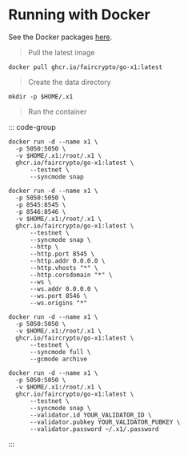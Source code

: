 # Running with Docker

See the Docker packages [here](https://github.com/nibty/faircrypto/pkgs/container/go-x1).

> Pull the latest image

```shell
docker pull ghcr.io/faircrypto/go-x1:latest
```

> Create the data directory

```shell
mkdir -p $HOME/.x1
```

> Run the container

::: code-group

```shell [Full Node]
docker run -d --name x1 \
  -p 5050:5050 \
  -v $HOME/.x1:/root/.x1 \
  ghcr.io/faircrypto/go-x1:latest \
      --testnet \
      --syncmode snap
```

```shell [API Node]
docker run -d --name x1 \
  -p 5050:5050 \
  -p 8545:8545 \
  -p 8546:8546 \
  -v $HOME/.x1:/root/.x1 \
  ghcr.io/faircrypto/go-x1:latest \
      --testnet \
      --syncmode snap \
      --http \
      --http.port 8545 \
      --http.addr 0.0.0.0 \
      --http.vhosts "*" \
      --http.corsdomain "*" \
      --ws \
      --ws.addr 0.0.0.0 \
      --ws.port 8546 \
      --ws.origins "*"
```

```shell [Archive Node]
docker run -d --name x1 \
  -p 5050:5050 \
  -v $HOME/.x1:/root/.x1 \
  ghcr.io/faircrypto/go-x1:latest \
      --testnet \
      --syncmode full \
      --gcmode archive
```

```shell [Validator Node]
docker run -d --name x1 \
  -p 5050:5050 \
  -v $HOME/.x1:/root/.x1 \
  ghcr.io/faircrypto/go-x1:latest \
      --testnet \
      --syncmode snap \
      --validator.id YOUR_VALIDATOR_ID \
      --validator.pubkey YOUR_VALIDATOR_PUBKEY \
      --validator.password ~/.x1/.password
```

:::
